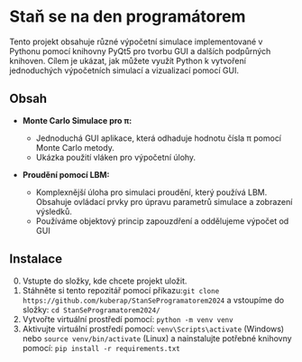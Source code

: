 # Staň se na den programátorem


Tento projekt obsahuje různé výpočetní simulace implementované v Pythonu pomocí knihovny PyQt5 pro tvorbu GUI a dalších podpůrných knihoven. 
Cílem je ukázat, jak můžete využít Python k vytvoření jednoduchých výpočetních simulací a vizualizací pomocí GUI.

## Obsah

- **Monte Carlo Simulace pro π:** 
  - Jednoduchá GUI aplikace, která odhaduje hodnotu čísla π pomocí Monte Carlo metody.
  - Ukázka použití vláken pro výpočetní úlohy.
  
- **Proudění pomocí LBM:**
  - Komplexnější úloha pro simulaci proudění, který používá LBM. Obsahuje ovládací prvky pro úpravu parametrů simulace a zobrazení výsledků.
  - Používáme objektový princip zapouzdření a oddělujeme výpočet od GUI

## Instalace
0. Vstupte do složky, kde chcete projekt uložit.
1. Stáhněte si tento repozitář pomocí příkazu:`git clone https://github.com/kuberap/StanSeProgramatorem2024`
a vstoupíme do složky: `cd StanSeProgramatorem2024/`
2. Vytvořte virtuální prostředí pomocí: `python -m venv venv`
3. Aktivujte virtuální prostředí pomocí: `venv\Scripts\activate` (Windows) nebo `source venv/bin/activate` (Linux)
a nainstalujte potřebné knihovny pomocí: `pip install -r requirements.txt`


